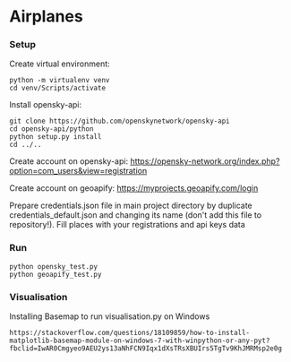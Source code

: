 # Airplanes

### Setup

Create virtual environment:
```
python -m virtualenv venv
cd venv/Scripts/activate
```

Install opensky-api:
```
git clone https://github.com/openskynetwork/opensky-api
cd opensky-api/python
python setup.py install
cd ../..
```

Create account on opensky-api:
https://opensky-network.org/index.php?option=com_users&view=registration

Create account on geoapify:
https://myprojects.geoapify.com/login

Prepare credentials.json file in main project directory by duplicate credentials_default.json and changing its name (don't add this file to repository!). Fill places with your registrations and api keys data


### Run
```
python opensky_test.py
python geoapify_test.py
```

### Visualisation

Installing Basemap to run visualisation.py on Windows
```
https://stackoverflow.com/questions/18109859/how-to-install-matplotlib-basemap-module-on-windows-7-with-winpython-or-any-pyt?fbclid=IwAR0Cmgyeo9AEU2ys13aNhFCN9Iqx1dXsTRsXBUIrs5TgTv9KhJMRMsp2e0g
```
